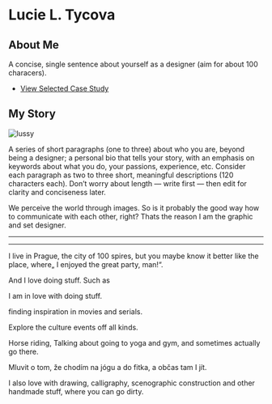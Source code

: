 # Lucie L. Tycova

## About Me

A concise, single sentence about yourself as a designer (aim for about 100 characers).

- [View Selected Case Study](case-study.md) <!-- A link to your case study -->

## My Story

![lussy](https://user-images.githubusercontent.com/79570985/142791396-1f6eda8d-568b-4ce7-a586-cda3034669ba.png)

A series of short paragraphs (one to three) about who you are, beyond being a designer; a personal bio that tells your story, with an emphasis on keywords about what you do, your passions, experience, etc. Consider each paragraph as two to three short, meaningful descriptions (120 characters each). Don’t worry about length — write first — then edit for clarity and conciseness later.


We perceive the world through images. So is it probably the good way how to communicate with each other, right? Thats the reason I am the graphic and set designer.

_________





________

I live in Prague, the city of 100 spires, but you maybe know it better like the place, where„ I enjoyed the great party, man!“. 

And I love doing stuff. Such as 

I am in love with doing stuff. 

finding inspiration in movies and serials. 

Explore the culture events off all kinds. 

Horse riding, Talking about going to yoga and gym, and sometimes actually go there. 

Mluvit o tom, že chodím na jógu a do fitka, a občas tam I jít. 

I also love with drawing, calligraphy, scenographic construction and other handmade stuff, where you can go dirty.

